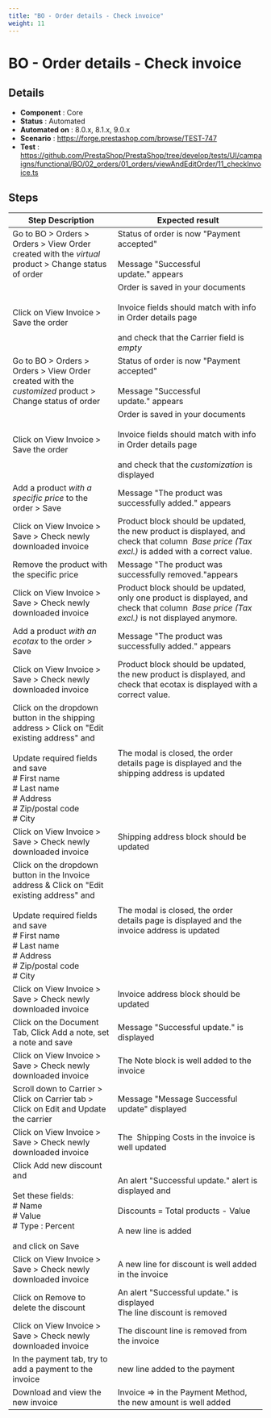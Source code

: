 ```yaml
---
title: "BO - Order details - Check invoice"
weight: 11
---
```


# BO - Order details - Check invoice
## Details
* **Component** : Core
* **Status** : Automated
* **Automated on** : 8.0.x, 8.1.x, 9.0.x
* **Scenario** : https://forge.prestashop.com/browse/TEST-747
* **Test** : https://github.com/PrestaShop/PrestaShop/tree/develop/tests/UI/campaigns/functional/BO/02_orders/01_orders/viewAndEditOrder/11_checkInvoice.ts

## Steps
| Step Description | Expected result |
| ----- | ----- |
| Go to BO > Orders > Orders > View Order created with the *virtual* product > Change status of order | Status of order is now "Payment accepted"<br><br>Message "Successful update." appears |
| Click on View Invoice > Save the order | Order is saved in your documents<br><br>Invoice fields should match with info in Order details page<br><br>and check that the Carrier field is *empty* |
| Go to BO > Orders > Orders > View Order created with the *customized* product > Change status of order | Status of order is now "Payment accepted"<br><br>Message "Successful update." appears |
| Click on View Invoice > Save the order | Order is saved in your documents<br><br>Invoice fields should match with info in Order details page<br><br>and check that the *customization* is displayed |
| Add a product *with a specific price* to the order > Save | Message "The product was successfully added." appears |
| Click on View Invoice > Save > Check newly downloaded invoice | Product block should be updated, the new product is displayed, and check that column  *Base* *price* *(Tax excl.)* is added with a correct value. |
| Remove the product with the specific price | Message "The product was successfully removed."appears |
| Click on View Invoice > Save > Check newly downloaded invoice | Product block should be updated, only one product is displayed, and check that column  *Base* *price* *(Tax excl.)* is not displayed anymore. |
| Add a product *with an ecotax* to the order > Save | Message "The product was successfully added." appears |
| Click on View Invoice > Save > Check newly downloaded invoice | Product block should be updated, the new product is displayed, and check that ecotax is displayed with a correct value. |
| Click on the dropdown button in the shipping address > Click on "Edit existing address" and <br><br>Update required fields and save<br> # First name<br> # Last name<br> # Address<br> # Zip/postal code<br> # City | The modal is closed, the order details page is displayed and the shipping address is updated |
| Click on View Invoice > Save > Check newly downloaded invoice | Shipping address block should be updated |
| Click on the dropdown button in the Invoice address & Click on "Edit existing address" and <br><br>Update required fields and save<br> # First name<br> # Last name<br> # Address<br> # Zip/postal code<br> # City | The modal is closed, the order details page is displayed and the invoice address is updated |
| Click on View Invoice > Save > Check newly downloaded invoice | Invoice address block should be updated |
| Click on the Document Tab, Click Add a note, set a note and save | Message "Successful update." is displayed |
| Click on View Invoice > Save > Check newly downloaded invoice | The Note block is well added to the invoice |
| Scroll down to Carrier > Click on Carrier tab > Click on Edit and Update the carrier | Message "Message Successful update" displayed |
| Click on View Invoice > Save > Check newly downloaded invoice | The  Shipping Costs in the invoice is well updated |
| Click Add new discount and <br><br>Set these fields:<br> # Name<br> # Value<br> # Type : Percent<br><br>and click on Save | An alert "Successful update." alert is displayed and<br><br>Discounts = Total products - Value<br><br>A new line is added |
| Click on View Invoice > Save > Check newly downloaded invoice | A new line for discount is well added in the invoice |
| Click on Remove to delete the discount | An alert "Successful update." is displayed<br>The line discount is removed |
| Click on View Invoice > Save > Check newly downloaded invoice | The discount line is removed from the invoice |
| In the payment tab, try to add a payment to the invoice | new line added to the payment |
| Download and view the new invoice | Invoice => in the Payment Method, the new amount is well added |
